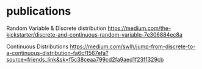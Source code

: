 # publications

Random Variable & Discrete distribution
https://medium.com/the-kickstarter/discrete-and-continuous-random-variable-7e306884ec8a

Continuous Distributions
https://medium.com/swlh/jump-from-discrete-to-a-continuous-distribution-fa6cf1567efa?source=friends_link&sk=f5c38ceaa799cd2fa9aed1f23f1329cb
